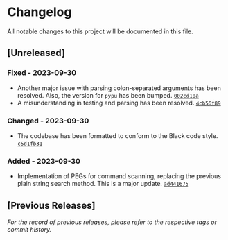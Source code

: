 # Changelog

All notable changes to this project will be documented in this file.

## [Unreleased]

### Fixed - 2023-09-30
- Another major issue with parsing colon-separated arguments has been resolved. Also, the version for `pypu` has been bumped. [`002cd10a`](https://github.com/your-repo/your-project/commit/002cd10a4e410f6dc69a9b21ed189af4a94b2579)
- A misunderstanding in testing and parsing has been resolved. [`4cb56f89`](https://github.com/your-repo/your-project/commit/4cb56f89d82ce77a34bc6032e171ff844f597fe7)

### Changed - 2023-09-30
- The codebase has been formatted to conform to the Black code style. [`c5d1fb31`](https://github.com/your-repo/your-project/commit/c5d1fb318a3f3be12f585e0a4a31e9ca80b62f2d)

### Added - 2023-09-30
- Implementation of PEGs for command scanning, replacing the previous plain string search method. This is a major update. [`ad441675`](https://github.com/your-repo/your-project/commit/ad441675de176919a0244f4a2b28a50e52c06fb8)

## [Previous Releases]

*For the record of previous releases, please refer to the respective tags or commit history.*
